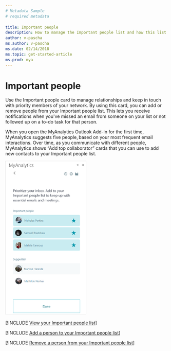 ```yaml
---
# Metadata Sample
# required metadata

title: Important people
description: How to manage the Important people list and how this list is used (such as alerting you about missed emails).
author: v-pascha
ms.author: v-pascha
ms.date: 02/14/2018
ms.topic: get-started-article
ms.prod: mya
---
```


# Important people 

Use the Important people card to manage relationships and keep in touch with priority members of your network. By using this card, you can add or remove people from your Important people list. This lets you receive notifications when you've missed an email from someone on your list or not followed up on a to-do task for that person.  

When you open the MyAnalytics Outlook Add-in for the first time, MyAnalytics suggests five people, based on your most frequent email interactions. Over time, as you communicate with different people, MyAnalytics shows “Add top collaborator” cards that you can use to add new contacts to your Important people list.   

<img src="../../Images/Important_people_Add-in_pane.png" width="50%" height="50%" alt="Add to your Important people list">

[!INCLUDE [View your Important people list](../Includes/to_view_important_people.md)]

[!INCLUDE [Add a person to your Important people list](../Includes/to_add_person_to_important_people.md)]

[!INCLUDE [Remove a person from your Important people list](../Includes/to_remove_person_from_important_people.md)]
  